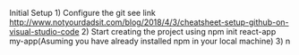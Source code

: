 Initial Setup
    1) Configure the git see link http://www.notyourdadsit.com/blog/2018/4/3/cheatsheet-setup-github-on-visual-studio-code
    2) Start creating the project using npm init react-app my-app(Asuming you have already installed npm in your local machine)
    3) 
 n